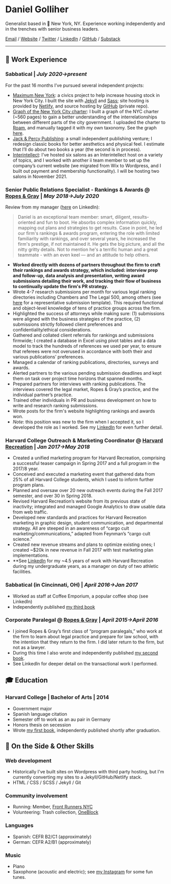 # Daniel Golliher

Generalist based in 📍 New York, NY. Experience working independently and in the trenches with senior business leaders.

[Email](mailto:danielgolliher@gmail.com) / [Website](https://danielgolliher.com/) / [Twitter](https://twitter.com/danielgolliher) / [LinkedIn](https://www.linkedin.com/in/danielgolliher/)	/ [GitHub](https://github.com/danielgolliher/) / [Substack](https://golliher.substack.com)

---

## 💼 Work Experience

### **Sabbatical** | _July 2020->present_

For the past 16 months I’ve pursued several independent projects:

* [Maximum New York](https://maximumnewyork.com/): a civics project to help increase housing stock in New York City. I built the site with [Jekyll](https://jekyllrb.com/) and [Sass](https://sass-lang.com/); site hosting is provided by [Netlify](https://www.netlify.com/), and source hosting by [GitHub](https://github.com/danielgolliher) (private repo). 
* [Graph of the New York City charter](https://golliher.substack.com/p/understanding-nycs-government): I built a graph of the NYC charter (~560 pages) to gain a better understanding of the interrelationships between different parts of the city government. I uploaded the charter to [Roam](https://roamresearch.com/), and manually tagged it with my own taxonomy. See the graph [here](https://roamresearch.com/#/app/NYC_govt/graph).  
* [Jack & Percy Publishing](https://jackandpercypublishing.com/): a small independent publishing venture; I redesign classic books for better aesthetics and physical feel. I estimate that I’ll do about two books a year (the second is in process). 
* [Interintellect](https://interintellect.com/): I’ve hosted six salons as an Interintellect host on a variety of topics, and I worked with another ii team member to set up the company’s current website (we migrated from Wix to Wordpress, and I built out payment and membership functionality). I will be hosting two salons in November 2021. 

### **Senior Public Relations Specialist - Rankings & Awards** @ [Ropes & Gray](https://ropesgray.com) | _May 2018->July 2020_

Review from my manager ([here](https://www.linkedin.com/in/danielgolliher/) on LinkedIn):
> Daniel is an exceptional team member: smart, diligent, results-oriented and fun to boot. He absorbs complex information quickly, mapping out plans and strategies to get results. Case in point, he led our firm's rankings & awards program, entering the role with limited familiarity with rankings, and over several years, he increased the firm's prestige, if not maintained it. He gets the big picture, and all the nitty gritty details. Not to mention he's a terrific human and a great teammate - with an even keel — and an attitude to help others.

* **Worked directly with dozens of partners throughout the firm to craft their rankings and awards strategy, which included: interview prep and follow-up, data analysis and presentation, writing award submissions detailing their work, and tracking their flow of business to continually update the firm's PR strategy.** 
* Wrote 4-7 research submissions per month for various legal ranking directories including Chambers and The Legal 500, among others (see [here](https://chambers.com/info/submissions) for a representative submission template). This required functional and object-level knowledge of tens of practice groups across the firm. 
* Highlighted the success of attorneys while making sure: (1) submissions were aligned with the business strategies of the practice, (2) submissions strictly followed client preferences and confidentiality/ethical considerations.
* Gathered and collated client referrals for rankings and submissions firmwide; I created a database in Excel using pivot tables and a data model to track the hundreds of references we used per year, to ensure that referees were not overused in accordance with both their and various publications’ preferences. 
* Managed a calendar of ranking publications, directories, surveys and awards. 
* Alerted partners to the various pending submission deadlines and kept them on task over project time horizons that spanned months.
* Prepared partners for interviews with ranking publications. The interviews covered the legal market, Ropes & Gray’s practice, and the individual partner’s practice.
* Trained other individuals in PR and business development on how to write and research ranking submissions.
* Wrote posts for the firm's website highlighting rankings and awards won.
* _Note_: this position was new to the firm when I accepted it, so I developed the role as I worked. See my [LinkedIn](https://www.linkedin.com/in/danielgolliher/) for even further detail. 

### **Harvard College Outreach & Marketing Coordinator** @ [Harvard Recreation](https://recreation.gocrimson.com) | _Jan 2017->May 2018_

* Created a unified marketing program for Harvard Recreation, comprising a successful teaser campaign in Spring 2017 and a full program in the 2017/8 year.
* Conceived and executed a marketing event that gathered data from 25% of all Harvard College students, which I used to inform further program plans.
* Planned and oversaw over 20 new outreach events during the Fall 2017 semester, and over 30 in Spring 2018.
* Revised Harvard Recreation’s website from its previous state of inactivity; integrated and managed Google Analytics to draw usable data from web traffic.
* Developed new standards and practices for Harvard Recreation marketing in graphic design, student communication, and departmental strategy. All are steeped in an awareness of “cargo cult marketing/communications,” adapted from Feynman’s “cargo cult science.”
* Created new revenue streams and plans to optimize existing ones; I created ~$20k in new revenue in Fall 2017 with test marketing plan implementations.
* **See [LinkedIn](https://www.linkedin.com/in/danielgolliher/) for my ~4.5 years of work with Harvard Recreation during my undergraduate years, as a manager on duty of two athletic facilities. 

### **Sabbatical (in Cincinnati, OH)** | _April 2016->Jan 2017_

* Worked as staff at Coffee Emporium, a popular coffee shop (see LinkedIn)
* Independently published [my third book](https://www.amazon.com/Dear-Wayne-County-Daniel-Golliher/dp/1539678571/)

### **Corporate Paralegal** @ [Ropes & Gray](https://ropesgray.com) | _April 2015->April 2016_

* I joined Ropes & Gray’s first class of “program paralegals,” who work at the firm to learn about legal practice and prepare for law school, with the intention that they return to the firm. I did later return to the firm, but not as a lawyer.
* During this time I also wrote and independently published [my second book](https://www.amazon.com/gp/product/197624708X/).
* See LinkedIn for deeper detail on the transactional work I performed.

## 🎓 Education

### **Harvard College** | Bachelor of Arts | 2014
* Government major 
* Spanish language citation
* Semester off to work as an au pair in Germany 
* Honors thesis on secession
* Wrote [my first book](https://www.amazon.com/gp/product/1500308625/), independently published shortly after graduation.

## 📌 On the Side & Other Skills

### Web development
* Historically I've built sites on Wordpress with third party hosting, but I'm currently converting my sites to a Jekyll/GitHub/Netlify stack.
* HTML / CSS / SCSS / Jekyll / Git

### Community involvement
* Running: Member, [Front Runners NYC](https://frny.org/)	
* Volunteering: Trash collection, [OneBlock](https://oneblockuws.org/)

### Languages 
* Spanish: CEFR B2/C1 (approximately)
* German: CEFR A2/B1 (approximately)

### Music 
* Piano
* Saxophone (acoustic and electric); see [my Instagram](https://instagram.com/danielgolliher) for some fun tunes.